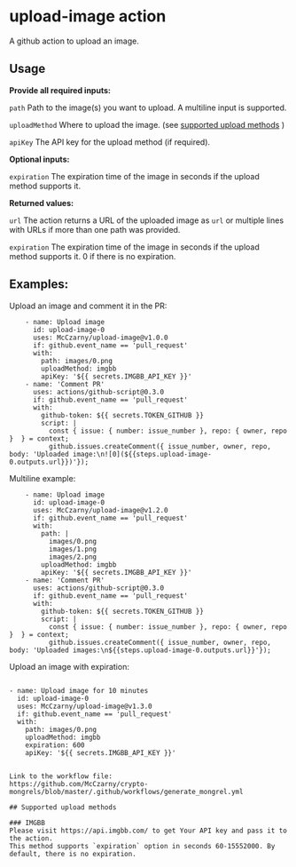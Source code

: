 # upload-image action
A github action to upload an image.

## Usage

**Provide all required inputs:**

`path` Path to the image(s) you want to upload. A multiline input is supported.

`uploadMethod` Where to upload the image. (see [supported upload methods](#supported-upload-methods)
 )
 
`apiKey` The API key for the upload method (if required).

**Optional inputs:**

`expiration` The expiration time of the image in seconds if the upload method supports it.

**Returned values:**

`url` The action returns a URL of the uploaded image as `url` or multiple lines with URLs if more than one path was provided.

`expiration` The expiration time of the image in seconds if the upload method supports it. 0 if there is no expiration.

## Examples:
Upload an image and comment it in the PR:
```
    - name: Upload image
      id: upload-image-0
      uses: McCzarny/upload-image@v1.0.0
      if: github.event_name == 'pull_request'
      with:
        path: images/0.png
        uploadMethod: imgbb
        apiKey: '${{ secrets.IMGBB_API_KEY }}'
    - name: 'Comment PR'
      uses: actions/github-script@0.3.0
      if: github.event_name == 'pull_request'
      with:
        github-token: ${{ secrets.TOKEN_GITHUB }}
        script: |
          const { issue: { number: issue_number }, repo: { owner, repo }  } = context;
          github.issues.createComment({ issue_number, owner, repo, body: 'Uploaded image:\n![0](${{steps.upload-image-0.outputs.url}})'});
```

Multiline example:
```
    - name: Upload image
      id: upload-image-0
      uses: McCzarny/upload-image@v1.2.0
      if: github.event_name == 'pull_request'
      with:
        path: |
          images/0.png
          images/1.png
          images/2.png
        uploadMethod: imgbb
        apiKey: '${{ secrets.IMGBB_API_KEY }}'
    - name: 'Comment PR'
      uses: actions/github-script@0.3.0
      if: github.event_name == 'pull_request'
      with:
        github-token: ${{ secrets.TOKEN_GITHUB }}
        script: |
          const { issue: { number: issue_number }, repo: { owner, repo }  } = context;
          github.issues.createComment({ issue_number, owner, repo, body: 'Uploaded images:\n${{steps.upload-image-0.outputs.url}}'});
```
Upload an image with expiration:
```
  ```
    - name: Upload image for 10 minutes
      id: upload-image-0
      uses: McCzarny/upload-image@v1.3.0
      if: github.event_name == 'pull_request'
      with:
        path: images/0.png
        uploadMethod: imgbb
        expiration: 600
        apiKey: '${{ secrets.IMGBB_API_KEY }}'
```

Link to the workflow file:
https://github.com/McCzarny/crypto-mongrels/blob/master/.github/workflows/generate_mongrel.yml

## Supported upload methods

### IMGBB
Please visit https://api.imgbb.com/ to get Your API key and pass it to the action.
This method supports `expiration` option in seconds 60-15552000. By default, there is no expiration.
